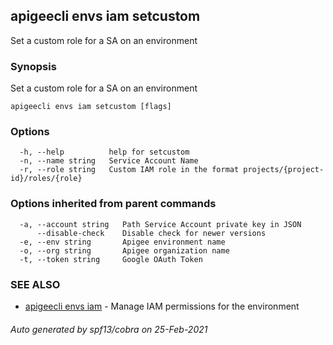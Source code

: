 ## apigeecli envs iam setcustom

Set a custom role for a SA on an environment

### Synopsis

Set a custom role for a SA on an environment

```
apigeecli envs iam setcustom [flags]
```

### Options

```
  -h, --help          help for setcustom
  -n, --name string   Service Account Name
  -r, --role string   Custom IAM role in the format projects/{project-id}/roles/{role}
```

### Options inherited from parent commands

```
  -a, --account string   Path Service Account private key in JSON
      --disable-check    Disable check for newer versions
  -e, --env string       Apigee environment name
  -o, --org string       Apigee organization name
  -t, --token string     Google OAuth Token
```

### SEE ALSO

* [apigeecli envs iam](apigeecli_envs_iam.md)	 - Manage IAM permissions for the environment

###### Auto generated by spf13/cobra on 25-Feb-2021
